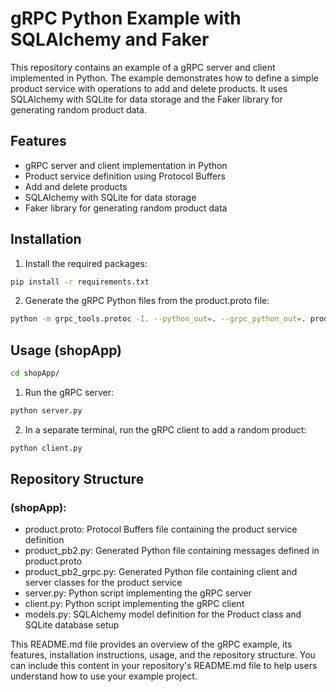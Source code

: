# gRPC Python Example with SQLAlchemy and Faker

This repository contains an example of a gRPC server and client implemented in Python. The example demonstrates how to define a simple product service with operations to add and delete products. It uses SQLAlchemy with SQLite for data storage and the Faker library for generating random product data.

## Features

- gRPC server and client implementation in Python
- Product service definition using Protocol Buffers
- Add and delete products
- SQLAlchemy with SQLite for data storage
- Faker library for generating random product data

## Installation

1. Install the required packages:

```bash
pip install -r requirements.txt
```

2. Generate the gRPC Python files from the product.proto file:

```bash
python -m grpc_tools.protoc -I. --python_out=. --grpc_python_out=. product.proto
```

## Usage (shopApp)

```bash
cd shopApp/
```  

1. Run the gRPC server:
```bash
python server.py
```

2. In a separate terminal, run the gRPC client to add a random product:

```bash
python client.py
```

## Repository Structure

### (shopApp):

- product.proto: Protocol Buffers file containing the product service definition
- product_pb2.py: Generated Python file containing messages defined in product.proto
- product_pb2_grpc.py: Generated Python file containing client and server classes for the product service
- server.py: Python script implementing the gRPC server
- client.py: Python script implementing the gRPC client
- models.py: SQLAlchemy model definition for the Product class and SQLite database setup


This README.md file provides an overview of the gRPC example, its features, installation instructions, usage, and the repository structure. You can include this content in your repository's README.md file to help users understand how to use your example project.
